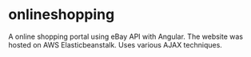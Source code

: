 # onlineshopping
A online shopping portal using eBay API with Angular.
The website was hosted on AWS Elasticbeanstalk.
Uses various AJAX techniques.
